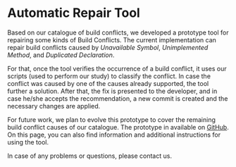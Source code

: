 # Automatic Repair Tool


Based on our catalogue of build conflicts, we developed a prototype tool for repairing some kinds of Build Conflicts. The current implementation can repair build conflicts caused by <i>Unavailable Symbol</i>, <i>Unimplemented Method</i>, and <i>Duplicated Declaration</i>.

For that, once the tool verifies the occurrence of a build conflict, it uses our scripts (used to perform our study) to classify the conflict. In case the conflict was caused by one of the causes already supported, the tool further a solution. After that, the fix is presented to the developer, and in case he/she accepts the recommendation, a new commit is created and the necessary changes are applied.

For future work, we plan to evolve this prototype to cover the remaining build conflict causes of our catalogue. The prototype in available on <a href="https://github.com/leusonmario/FixMerge" target="_blank" > GitHub</a>. On this page, you can also find information and additional instructions for using the tool.

In case of any problems or questions, please contact us.